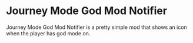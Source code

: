 ﻿# Journey Mode God Mod Notifier
Journey Mode God Mod Notifier is a pretty simple mod that shows an icon when the player has god mode on.